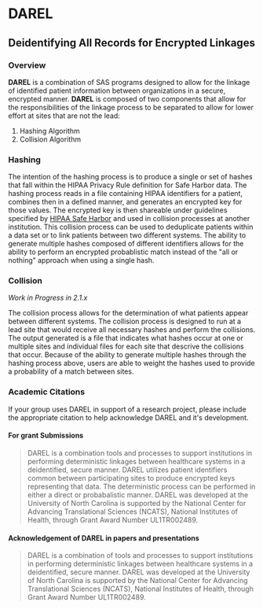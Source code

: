 # DAREL
## Deidentifying All Records for Encrypted Linkages
### Overview
**DAREL** is a combination of SAS programs designed to allow for the linkage of identified patient information between organizations in a secure, encrypted manner. **DAREL** is composed of two components that allow for the responsibilities of the linkage process to be separated to allow for lower effort at sites that are not the lead:
1) Hashing Algorithm
2) Collision Algorithm


### Hashing
The intention of the hashing process is to produce a single or set of hashes that fall within the  HIPAA Privacy Rule definition for Safe Harbor data. The hashing process reads in a file containing HIPAA identifiers for a patient, combines then in a defined manner, and generates an encrypted key for those values. The encrypted key is then shareable under guidelines specified by [HIPAA Safe Harbor](https://www.hhs.gov/hipaa/for-professionals/privacy/special-topics/de-identification/index.html) and used in collision processes at another institution. This collision process can be used to deduplicate patients within a data set or to link patients between two different systems. The ability to generate multiple hashes composed of different identifiers allows for the ability to perform an encrypted probablistic match instead of the "all or nothing" approach when using a single hash.

### Collision
*Work in Progress in 2.1.x*

The collision process allows for the determination of what patients appear between different systems. The collision process is designed to run at a lead site that would receive all necessary hashes and perform the collisions. The output generated is a file that indicates what hashes occur at one or multiple sites and individual files for each site that descrive the collisions that occur. Because of the ability to generate multiple hashes through the hashing process above, users are able to weight the hashes used to provide a probability of a match between sites.


### Academic Citations

If your group uses DAREL in support of a research project, please include the appropriate citation to help acknowledge DAREL and it's development.

#### For grant Submissions

> DAREL is a combination tools and processes to support institutions in performing deterministic linkages between healthcare systems in a deidentified, secure manner. DAREL utilizes patient identifiers common between participating sites to produce encrypted keys representing that data. The deterministic process can be performed in either a direct or probabalistic manner. DAREL was developed at the University of North Carolina is supported by the National Center for Advancing Translational Sciences (NCATS), National Institutes of Health, through Grant Award Number UL1TR002489.

#### Acknowledgement of DAREL in papers and presentations

> DAREL is a combination of tools and processes to support institutions in performing deterministic linkages between healthcare systems in a deidentified, secure manner. DAREL was developed at the University of North Carolina is supported by the National Center for Advancing Translational Sciences (NCATS), National Institutes of Health, through Grant Award Number UL1TR002489.

